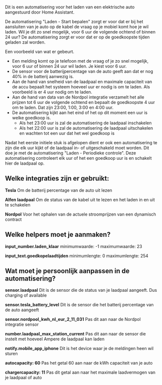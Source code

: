 Dit is een automatisering voor het laden van een elektrische auto aangestuurd door Home Assistant.

De automatisering "Laden - Start bepalen" zorgt er voor dat er bij het aansluiten van je auto op de kabel de vraag op je mobiel komt hoe je wil laden. Wil je dit zo snel mogelijk, voor 6 uur de volgende ochtend of binnen 24 uur?
De automatisering zorgt er voor dat er op de goedkoopste tijden geladen zal worden.

Een voorbeeld van wat er gebeurt.
- Een melding komt op je telefoon met de vraag of je zo snel mogelijk, voor 6 uur of binnen 24 uur wil laden. Je kiest voor 6 uur.
- De sensor voor de batterijpercentage van de auto geeft aan dat er nog 40% in de batterij aanwezig is.
- Aan de hand van snelheid van de laadpaal en maximale capaciteit van de accu bepaalt het systeem hoeveel uur er nodig is om te laden. Als voorbeeld is er 4 uur nodig om te laden.
- Aan de hand van data van de Nordpol integratie verzamelt het alle prijzen tot 6 uur de volgende ochtend en bepaalt de goedkoopste 4 uur om te laden. Dat zijn 23:00, 1:00, 3:00 en 4:00 uur.
- De automatisering kijkt aan het eind of het op dit moment een uur is welke goedkoop is.
  - Als het 23:00 uur is zal de automatisering de laadpaal inschakelen
  - Als het 22:00 uur is zal de automatisering de laadpaal uitschakelen en wachten tot een uur dat het wel goedkoop is

Nadat het eerste initiele stuk is afgelopen dient er ook een automatisering te zijn die elk uur kijkt of de laadpaal in- of uitgeschakeld moet worden. Dit doe je met de automatisering "Laden - Periodieke controle".
Deze automatisering controleert elk uur of het een goedkoop uur is en schakelt hier de laadpaal op.

## Welke integraties zijn er gebruikt:
**Tesla** Om de batterij percentage van de auto uit lezen

**Alfen laadpaal** Om de status van de kabel uit te lezen en het laden in en uit te schakelen

**Nordpol** Voor het ophalen van de actuele stroomprijzen van een dynamisch contract

## Welke helpers moet je aanmaken?
**input_number.laden_klaar**
minimumwaarde: -1
maximumwaarde: 23

**input_text.goedkopelaadtijden**
minimumlengte: 0
maximumlengte: 254

## Wat moet je persoonlijk aanpassen in de automatisering?
**sensor.laadpaal**
Dit is de sensor die de status van je laadpaal aangeeft. Dus charging of available

**sensor.tesla_battery_level**
Dit is de sensor die het batterij percentage van de auto aangeeft

**sensor.nordpool_kwh_nl_eur_2_11_031**
Pas dit aan naar de Nordpol integratie sensor

**number.laadpaal_max_station_current**
Pas dit aan naar de sensor die instelt met hoeveel Ampere de laadpaal kan laden

**notify.mobile_app_iphone**
Dit is het device waar je de meldingen heen wil sturen

**autocapacity: 60**
Pas het getal 60 aan naar de kWh capaciteit van je auto

**chargercapacity: 11**
Pas dit getal aan naar het maximale laadvermogen van je laadpaal of auto

